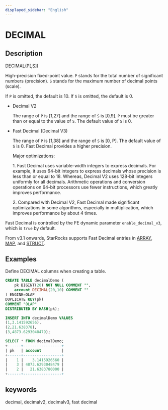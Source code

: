 ```yaml
---
displayed_sidebar: "English"
---
```


# DECIMAL

## Description

DECIMAL(P[,S])

High-precision fixed-point value. `P` stands for the total number of significant numbers (precision). `S` stands for the maximum number of decimal points (scale).

If `P` is omitted, the default is 10. If `S` is omitted, the default is 0.

* Decimal V2

  The range of `P` is [1,27] and the range of `S` is [0,9]. `P` must be greater than or equal to the value of `S`. The default value of `S` is 0.

* Fast Decimal (Decimal V3)

  The range of `P` is [1,38] and the range of `S` is [0, P]. The default value of `S` is 0. Fast Decimal provides a higher precision.
  
  Major optimizations:
  
  ​1. Fast Decimal uses variable-width integers to express decimals. For example, it uses 64-bit integers to express decimals whose precision is less than or equal to 18. Whereas, Decimal V2 uses 128-bit integers uniformly for all decimals. Arithmetic operations and conversion operations on 64-bit processors use fewer instructions, which greatly improves performance.
  
  ​2. Compared with Decimal V2, Fast Decimal made significant optimizations in some algorithms, especially in multiplication, which improves performance by about 4 times.

Fast Decimal is controlled by the FE dynamic parameter `enable_decimal_v3`, which is `true` by default.

From v3.1 onwards, StarRocks supports Fast Decimal entries in [ARRAY](../semi_structured/Array.md), [MAP](../semi_structured/Map.md), and [STRUCT](../semi_structured/STRUCT.md).
  
## Examples

Define DECIMAL columns when creating a table.

```sql
CREATE TABLE decimalDemo (
    pk BIGINT(20) NOT NULL COMMENT "",
    account DECIMAL(20,10) COMMENT ""
) ENGINE=OLAP 
DUPLICATE KEY(pk)
COMMENT "OLAP"
DISTRIBUTED BY HASH(pk);

INSERT INTO decimalDemo VALUES
(1,3.141592656),
(2,21.638378),
(3,4873.6293048479);

SELECT * FROM decimalDemo;
+------+-----------------+
| pk   | account         |
+------+-----------------+
|    1 |    3.1415926560 |
|    3 | 4873.6293048479 |
|    2 |   21.6383780000 |
+------+-----------------+
```

## keywords

decimal, decimalv2, decimalv3, fast decimal
